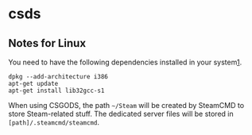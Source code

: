 # csds

## Notes for Linux

You need to have the following dependencies installed in your system[1].

```
dpkg --add-architecture i386
apt-get update
apt-get install lib32gcc-s1
```

When using CSGODS, the path `~/Steam` will be created by SteamCMD to store Steam-related stuff. The dedicated server files will be stored in `[path]/.steamcmd/steamcmd`.

[1]: https://developer.valvesoftware.com/wiki/SteamCMD#Package_From_Repositories